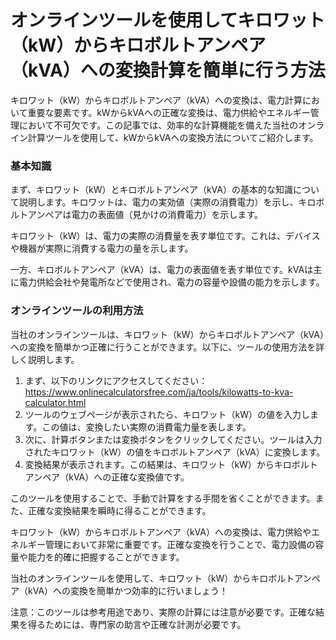オンラインツールを使用してキロワット（kW）からキロボルトアンペア（kVA）への変換計算を簡単に行う方法
====================================================

キロワット（kW）からキロボルトアンペア（kVA）への変換は、電力計算において重要な要素です。kWからkVAへの正確な変換は、電力供給やエネルギー管理において不可欠です。この記事では、効率的な計算機能を備えた当社のオンライン計算ツールを使用して、kWからkVAへの変換方法についてご紹介します。

### 基本知識

まず、キロワット（kW）とキロボルトアンペア（kVA）の基本的な知識について説明します。キロワットは、電力の実効値（実際の消費電力）を示し、キロボルトアンペアは電力の表面値（見かけの消費電力）を示します。

キロワット（kW）は、電力の実際の消費量を表す単位です。これは、デバイスや機器が実際に消費する電力の量を示します。

一方、キロボルトアンペア（kVA）は、電力の表面値を表す単位です。kVAは主に電力供給会社や発電所などで使用され、電力の容量や設備の能力を示します。

### オンラインツールの利用方法

当社のオンラインツールは、キロワット（kW）からキロボルトアンペア（kVA）への変換を簡単かつ正確に行うことができます。以下に、ツールの使用方法を詳しく説明します。

1. まず、以下のリンクにアクセスしてください：<https://www.onlinecalculatorsfree.com/ja/tools/kilowatts-to-kva-calculator.html>
2. ツールのウェブページが表示されたら、キロワット（kW）の値を入力します。この値は、変換したい実際の消費電力量を表します。
3. 次に、計算ボタンまたは変換ボタンをクリックしてください。ツールは入力されたキロワット（kW）の値をキロボルトアンペア（kVA）に変換します。
4. 変換結果が表示されます。この結果は、キロワット（kW）からキロボルトアンペア（kVA）への正確な変換値です。

このツールを使用することで、手動で計算をする手間を省くことができます。また、正確な変換結果を瞬時に得ることができます。

キロワット（kW）からキロボルトアンペア（kVA）への変換は、電力供給やエネルギー管理において非常に重要です。正確な変換を行うことで、電力設備の容量や能力を的確に把握することができます。

当社のオンラインツールを使用して、キロワット（kW）からキロボルトアンペア（kVA）への変換を簡単かつ効率的に行いましょう！

注意：このツールは参考用途であり、実際の計算には注意が必要です。正確な結果を得るためには、専門家の助言や正確な計測が必要です。